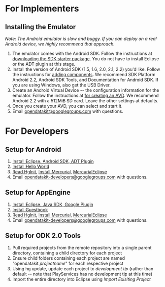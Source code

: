 # For Implementers #
## Installing the Emulator ##
_Note: The Android emulator is slow and buggy. If you can deploy on a real Android device, we highly recommend that approach._
  1. The emulator comes with the Android SDK. Follow the instructions at [downloading the SDK starter package](http://developer.android.com/sdk/installing.html#Installing). You do not have to install Eclipse or the ADT plugin at this stage.
  1. Install the version of Android SDK (1.5, 1.6, 2.0, 2.1, 2.2) you'd like. Follow the instructions for [adding components](http://developer.android.com/sdk/adding-components.html). We recommend SDK Platform Android 2.2, Android SDK Tools, and Documentation for Android SDK. If you are using Windows, also get the USB Driver.
  1. Create an Android Virtual Device -- the configuration information for the emulator. Follow the instructions at [for creating an AVD](http://developer.android.com/guide/developing/eclipse-adt.html#AVD). We recommend Android 2.2 with a 512MiB SD card. Leave the other settings at defaults.
  1. Once you create your AVD, you can select and start it.
  1. Email [opendatakit@googlegroups.com](http://groups.google.com/group/opendatakit) with questions.

# For Developers #

## Setup for Android ##
  1. [Install Eclipse, Android SDK, ADT Plugin](http://developer.android.com/sdk/index.html)
  1. [Install Hello World](http://developer.android.com/resources/tutorials/hello-world.html)
  1. [Read HgInit](http://hginit.com), [Install Mercurial](http://mercurial.selenic.com), [MercurialEclipse](http://www.javaforge.com/project/HGE)
  1. Email [opendatakit-developers@googlegroups.com](http://groups.google.com/group/opendatakit-developers) with questions.

## Setup for AppEngine ##
  1. [Install Eclipse, Java SDK, Google Plugin](http://code.google.com/appengine/docs/java/gettingstarted/installing.html)
  1. [Install Guestbook](http://code.google.com/appengine/docs/java/gettingstarted/creating.html)
  1. [Read HgInit](http://hginit.com), [Install Mercurial](http://mercurial.selenic.com), [MercurialEclipse](http://www.javaforge.com/project/HGE)
  1. Email [opendatakit-developers@googlegroups.com](http://groups.google.com/group/opendatakit-developers) with questions.

## Setup for ODK 2.0 Tools ##
  1. Pull required projects from the remote repository into a single parent directory, containing a child directory for each project
  1. Ensure child folders containing each project are named "opendatakit._projectname_" for each respective project
  1. Using hg update, update each project to _development tip_ (rather than default -- note that PlayServices has no development tip at this time)
  1. Import the entire directory into Eclipse using _Import Exisiting Project_
